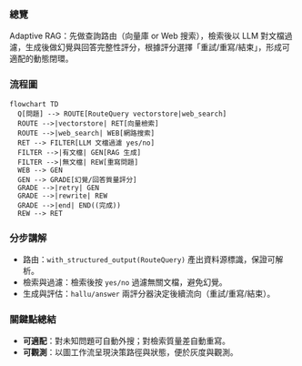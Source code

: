 ### 總覽
Adaptive RAG：先做查詢路由（向量庫 or Web 搜索），檢索後以 LLM 對文檔過濾，生成後做幻覺與回答完整性評分，根據評分選擇「重試/重寫/結束」，形成可適配的動態閉環。

### 流程圖
```mermaid
flowchart TD
  Q[問題] --> ROUTE[RouteQuery vectorstore|web_search]
  ROUTE -->|vectorstore| RET[向量檢索]
  ROUTE -->|web_search| WEB[網路搜索]
  RET --> FILTER[LLM 文檔過濾 yes/no]
  FILTER -->|有文檔| GEN[RAG 生成]
  FILTER -->|無文檔| REW[重寫問題]
  WEB --> GEN
  GEN --> GRADE[幻覺/回答質量評分]
  GRADE -->|retry| GEN
  GRADE -->|rewrite| REW
  GRADE -->|end| END((完成))
  REW --> RET
```

### 分步講解
- 路由：`with_structured_output(RouteQuery)` 產出資料源標識，保證可解析。
- 檢索與過濾：檢索後按 `yes/no` 過濾無關文檔，避免幻覺。
- 生成與評估：`hallu/answer` 兩評分器決定後續流向（重試/重寫/結束）。

### 關鍵點總結
- **可適配**：對未知問題可自動外搜；對檢索質量差自動重寫。
- **可觀測**：以圖工作流呈現決策路徑與狀態，便於灰度與觀測。


